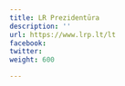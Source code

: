 ```yaml
---
title: LR Prezidentūra
description: ''
url: https://www.lrp.lt/lt
facebook: 
twitter: 
weight: 600

---
```


